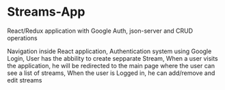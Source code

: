 # Streams-App

React/Redux application with Google Auth, json-server and CRUD operations

Navigation inside React application, Authentication system using Google Login, User has the abbility to create sepparate Stream, When a user visits the application, he will be redirected to the main page where the user can see a list of streams, When the user is Logged in, he can add/remove and edit streams
